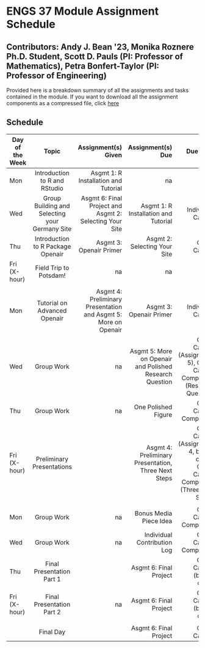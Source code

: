 # ENGS 37 Module Assignment Schedule #

## Contributors: Andy J. Bean '23, Monika Roznere Ph.D. Student, Scott D. Pauls (PI: Professor of Mathematics), Petra Bonfert-Taylor (PI: Professor of Engineering)

Provided here is a breakdown summary of all the assignments and tasks contained in the module. If you want to download all the assignment components as a compressed file, click [here](link)

## Schedule ##
|Day of the Week|Topic          |Assignment(s) Given|Assignment(s) Due|Due Type|
| ------------- |:-------------:| -----:| -----:| -----:|
|Mon|Introduction to R and RStudio|Asgmt 1: R Installation and Tutorial| na | na |
|Wed|Group Building and Selecting your Germany Site |Asgmt 6: Final Project and Asgmt 2: Selecting Your Site|Asgmt 1: R Installation and Tutorial|Individual Canvas|
|Thu|Introduction to R Package Openair|Asgmt 3: Openair Primer|Asgmt 2: Selecting Your Site|Group Canvas|
|Fri (X-hour)|Field Trip to Potsdam!| na | na | na |
| | | | | |
|Mon|Tutorial on Advanced Openair|Asgmt 4: Preliminary Presentation and Asgmt 5: More on Openair|Asgmt 3: Openair Primer|Individual Canvas|
|Wed|Group Work| na |Asgmt 5: More on Openair and Polished Research Question|Group Canvas (Assignment 5), Group Canvas Completion (Research Question)|
|Thu|Group Work| na |One Polished Figure|Group Canvas Completion|
|Fri (X-hour)|Preliminary Presentations||Asgmt 4: Preliminary Presentation, Three Next Steps|Group Canvas (Assignment 4, before class), Group Canvas Completion (Three Next Steps)|
| | | | | |
|Mon|Group Work| na |Bonus Media Piece Idea|Group Canvas Completion|
|Wed|Group Work| na |Individual Contribution Log|Group Canvas Completion|
|Thu|Final Presentation Part 1||Asgmt 6: Final Project|Group Canvas (before class)|
|Fri (X-hour)|Final Presentation Part 2| na |Asgmt 6: Final Project|Group Canvas (before class)|
| | | | | |
||Final Day||Asgmt 6: Final Project|Group Canvas







